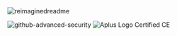 <img src="https://myreadme.vercel.app/api/embed/BirdsAreFlyingCameras?panels=userstatistics,toprepositories,toplanguages,commitgraph" alt="reimaginedreadme"/> 

![github-advanced-security](https://github.com/BirdsAreFlyingCameras/BirdsAreFlyingCameras/assets/118756597/4e2f57e6-ee6a-4585-864d-d049e2cc4f44) ![Aplus Logo Certified CE](https://github.com/BirdsAreFlyingCameras/BirdsAreFlyingCameras/assets/118756597/3811b0c3-9019-46de-81ea-5372734f6be3)

